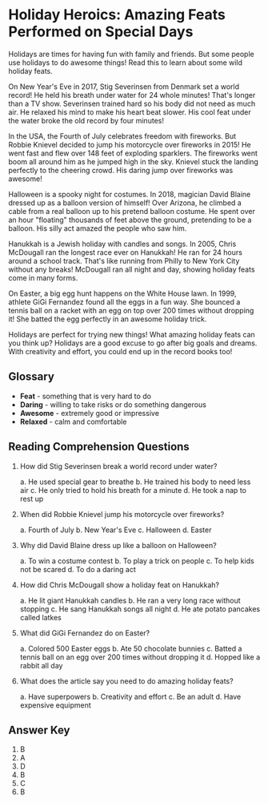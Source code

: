 # Holiday Heroics: Amazing Feats Performed on Special Days

Holidays are times for having fun with family and friends. But some people use holidays to do awesome things! Read this to learn about some wild holiday feats.

On New Year's Eve in 2017, Stig Severinsen from Denmark set a world record! He held his breath under water for 24 whole minutes! That's longer than a TV show. Severinsen trained hard so his body did not need as much air. He relaxed his mind to make his heart beat slower. His cool feat under the water broke the old record by four minutes!

In the USA, the Fourth of July celebrates freedom with fireworks. But Robbie Knievel decided to jump his motorcycle over fireworks in 2015! He went fast and flew over 148 feet of exploding sparklers. The fireworks went boom all around him as he jumped high in the sky. Knievel stuck the landing perfectly to the cheering crowd. His daring jump over fireworks was awesome!

Halloween is a spooky night for costumes. In 2018, magician David Blaine dressed up as a balloon version of himself! Over Arizona, he climbed a cable from a real balloon up to his pretend balloon costume. He spent over an hour "floating" thousands of feet above the ground, pretending to be a balloon. His silly act amazed the people who saw him.

Hanukkah is a Jewish holiday with candles and songs. In 2005, Chris McDougall ran the longest race ever on Hanukkah! He ran for 24 hours around a school track. That's like running from Philly to New York City without any breaks! McDougall ran all night and day, showing holiday feats come in many forms.

On Easter, a big egg hunt happens on the White House lawn. In 1999, athlete GiGi Fernandez found all the eggs in a fun way. She bounced a tennis ball on a racket with an egg on top over 200 times without dropping it! She batted the egg perfectly in an awesome holiday trick.  

Holidays are perfect for trying new things! What amazing holiday feats can you think up? Holidays are a good excuse to go after big goals and dreams. With creativity and effort, you could end up in the record books too!

## Glossary

- **Feat** - something that is very hard to do
- **Daring** - willing to take risks or do something dangerous
- **Awesome** - extremely good or impressive
- **Relaxed** - calm and comfortable

## Reading Comprehension Questions

1. How did Stig Severinsen break a world record under water?

   a. He used special gear to breathe
   b. He trained his body to need less air
   c. He only tried to hold his breath for a minute
   d. He took a nap to rest up

2. When did Robbie Knievel jump his motorcycle over fireworks?

   a. Fourth of July
   b. New Year's Eve
   c. Halloween
   d. Easter

3. Why did David Blaine dress up like a balloon on Halloween?

   a. To win a costume contest
   b. To play a trick on people
   c. To help kids not be scared
   d. To do a daring act

4. How did Chris McDougall show a holiday feat on Hanukkah?

   a. He lit giant Hanukkah candles
   b. He ran a very long race without stopping
   c. He sang Hanukkah songs all night
   d. He ate potato pancakes called latkes

5. What did GiGi Fernandez do on Easter?

   a. Colored 500 Easter eggs
   b. Ate 50 chocolate bunnies
   c. Batted a tennis ball on an egg over 200 times without dropping it
   d. Hopped like a rabbit all day

6. What does the article say you need to do amazing holiday feats?

   a. Have superpowers
   b. Creativity and effort
   c. Be an adult
   d. Have expensive equipment

## Answer Key

1. B
2. A
3. D
4. B
5. C  
6. B
